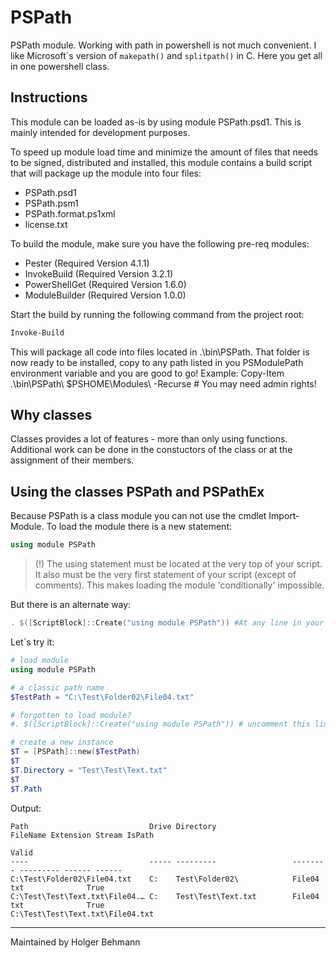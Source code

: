 # PSPath

PSPath module.
Working with path in powershell is not much convenient. I like Microsoft´s version of `makepath()` and `splitpath()` in C. Here you get all in one powershell class.

## Instructions

This module can be loaded as-is by using module PSPath.psd1. This is mainly intended for development purposes.

To speed up module load time and minimize the amount of files that needs to be signed, distributed and installed, this module contains a build script that will package up the module into four files:

- PSPath.psd1
- PSPath.psm1
- PSPath.format.ps1xml
- license.txt

To build the module, make sure you have the following pre-req modules:

- Pester (Required Version 4.1.1)
- InvokeBuild (Required Version 3.2.1)
- PowerShellGet (Required Version 1.6.0)
- ModuleBuilder (Required Version 1.0.0)

Start the build by running the following command from the project root:

```powershell
Invoke-Build
```

This will package all code into files located in .\bin\PSPath. That folder is now ready to be installed, copy to any path listed in you PSModulePath environment variable and you are good to go!
Example: Copy-Item .\bin\PSPath\ $PSHOME\Modules\ -Recurse # You may need admin rights!


## Why classes

Classes provides a lot of features - more than only using functions. Additional work can be done in the constuctors of the class or at the assignment of their members.

## Using the classes PSPath and PSPathEx

Because PSPath is a class module you can not use the cmdlet Import-Module. To load the module there is a new statement:

```powershell
using module PSPath
```

> (!) The using statement must be located at the very top of your script. It also must be the very first statement of your script (except of comments). This makes loading the module 'conditionally' impossible.

But there is an alternate way:

```powershell
. $([ScriptBlock]::Create("using module PSPath")) #At any line in your script
```
Let´s try it:

```powershell
# load module
using module PSPath

# a classic path name
$TestPath = "C:\Test\Folder02\File04.txt"

# forgotten to load module?
#. $([ScriptBlock]::Create("using module PSPath")) # uncomment this line

# create a new instance
$T = [PSPath]::new($TestPath)
$T
$T.Directory = "Test\Test\Text.txt"
$T
$T.Path
```

Output:

```
Path                           Drive Directory                 FileName Extension Stream IsPath
                                                                                         Valid
----                           ----- ---------                 -------- --------- ------ ------
C:\Test\Folder02\File04.txt    C:    Test\Folder02\            File04   txt              True
C:\Test\Test\Text.txt\File04.… C:    Test\Test\Text.txt        File04   txt              True
C:\Test\Test\Text.txt\File04.txt
```

---

Maintained by Holger Behmann
